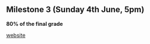 ## Milestone 3 (Sunday 4th June, 5pm)

**80% of the final grade**

[website](https://com-480-data-visualization.github.io/project-2023-data-divas/Milestone3/src/)
